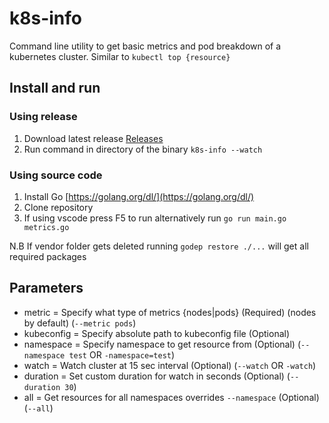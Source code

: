# k8s-info

Command line utility to get basic metrics and pod breakdown of a kubernetes cluster. Similar to `kubectl top {resource}`

## Install and run
### Using release
1. Download latest release [Releases](https://github.com/marc-harry/k8s-info/releases)
2. Run command in directory of the binary `k8s-info --watch`

### Using source code
1. Install Go [https://golang.org/dl/](https://golang.org/dl/)
2. Clone repository
3. If using vscode press F5 to run alternatively run `go run main.go metrics.go`

N.B If vendor folder gets deleted running `godep restore ./...` will get all required packages

## Parameters
* metric     = Specify what type of metrics {nodes|pods} (Required) (nodes by default) (`--metric pods`)
* kubeconfig = Specify absolute path to kubeconfig file (Optional)
* namespace  = Specify namespace to get resource from (Optional) (`--namespace test` OR `-namespace=test`)
* watch      = Watch cluster at 15 sec interval (Optional) (`--watch` OR `-watch`)
* duration   = Set custom duration for watch in seconds (Optional) (`--duration 30`)
* all        = Get resources for all namespaces overrides `--namespace` (Optional) (`--all`)
